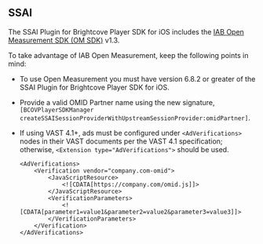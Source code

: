 SSAI
--------------

The SSAI Plugin for Brightcove Player SDK for iOS includes the [IAB Open Measurement SDK (OM SDK)](https://iabtechlab.com/standards/open-measurement-sdk/) v1.3.

To take advantage of IAB Open Measurement, keep the following points in mind:

* To use Open Measurement you must have version 6.8.2 or greater of the SSAI Plugin for Brightcove Player SDK for iOS.

* Provide a valid OMID Partner name using the new signature, `[BCOVPlayerSDKManager createSSAISessionProviderWithUpstreamSessionProvider:omidPartner]`.

* If using VAST 4.1+, ads must be configured under `<AdVerifications>` nodes in their VAST documents per the VAST 4.1 specification; otherwise, `<Extension type="AdVerifications">` should be used.

	```
	<AdVerifications>
		<Verification vendor="company.com-omid">
			<JavaScriptResource>
				<![CDATA[https://company.com/omid.js]]>
			</JavaScriptResource>
			<VerificationParameters>
				<![CDATA[parameter1=value1&parameter2=value2&parameter3=value3]]>
			</VerificationParameters>
		</Verification>
	</AdVerifications>
	```

